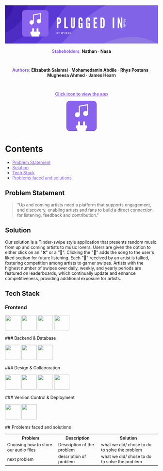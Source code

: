 ![Banner](public/banner.png)

<p align="center">
<span style="color: #8962ed;"><strong>Stakeholders</strong>:</span>
<strong>Nathan</strong> ·
<strong>Nasa</strong>
</p>
<br/>
<p align="center">
<span style="color: #8962ed;"><strong>Authors</strong>:</span>
<strong>Elizabath Salamai</strong> ·
<strong>Mohamedamin Abdile</strong> ·
<strong>Rhys Postans</strong> ·
<strong>Mugheesa Ahmed</strong> ·
<strong>James Hearn</strong>
<br/>
</p>
<br/>
<p align="center">
<strong><a href="https://plugged-in-tan.vercel.app/create-music" style="color: #8962ed;">Click icon to view the app</a></strong>
</p>

<p align="center">
<a href="https://plugged-in-tan.vercel.app/create-music">
    <img src="public/plug.png" alt="View our app" style="width:100px;height:auto;">
</a>
</p>

# Contents

- <a href="#Problem-Statement" style="color: #8962ed;">Problem Statement</a>
- <a href="#Solution" style="color: #8962ed;">Solution</a>
- <a href="#Tech-Stack" style="color: #8962ed;">Tech Stack</a>
- <a href="#Problems-faced-and-solutions" style="color: #8962ed;">Problems faced and solutions</a>

## Problem Statement

> "Up and coming artists need a platform that supports engagement, and discovery, enabling artists and fans to build a direct connection for listening, feedback and contribution."

## Solution

Our solution is a Tinder-swipe style application that presents random music from up and coming artists to music lovers. Users are given the option to either click on an "❌" or a "💜". Clicking the "💜" adds the song to the user's liked section for future listening. Each "💜" received by an artist is tallied, fostering competition among artists to garner swipes. Artists with the highest number of swipes over daily, weekly, and yearly periods are featured on leaderboards, which continually update and enhance competitiveness, providing additional exposure for artists.

## Tech Stack

### Frontend

<p>
<img width="50" height="50" src="https://cdn.jsdelivr.net/gh/devicons/devicon@latest/icons/nextjs/nextjs-original.svg" />
<img width="50" height="50" src="https://cdn.jsdelivr.net/gh/devicons/devicon@latest/icons/react/react-original.svg" />
<img width="50" height="50" src="https://cdn.jsdelivr.net/gh/devicons/devicon@latest/icons/tailwindcss/tailwindcss-original.svg" />
<img width="50" height="50" src="https://cdn.jsdelivr.net/gh/devicons/devicon@latest/icons/jest/jest-plain.svg" />
</p>
### Backend & Database
<p>
<img width="50" height="50" src="https://cdn.jsdelivr.net/gh/devicons/devicon@latest/icons/typescript/typescript-original.svg" />
<img width="50" height="50" src="https://cdn.jsdelivr.net/gh/devicons/devicon@latest/icons/supabase/supabase-original.svg" />
<img width="50" height="50" src="https://cdn.jsdelivr.net/gh/devicons/devicon@latest/icons/postgresql/postgresql-original.svg" />
</p>
### Design & Collaboration
<p>
<img width="50" height="50" src="https://cdn.jsdelivr.net/gh/devicons/devicon@latest/icons/figma/figma-original.svg" />
<img width="50" height="50" src="https://cdn.jsdelivr.net/gh/devicons/devicon@latest/icons/canva/canva-original.svg" />
<img width="50" height="50" src="https://cdn.jsdelivr.net/gh/devicons/devicon@latest/icons/trello/trello-original.svg" />
<img width="50" height="50" src="https://cdn.jsdelivr.net/gh/devicons/devicon@latest/icons/slack/slack-original.svg" />
</p>          
### Version Control & Deployment
<p>
<img width="50" height="50" src="https://cdn.jsdelivr.net/gh/devicons/devicon@latest/icons/github/github-original.svg" />
<img width="50" height="50" src="https://cdn.jsdelivr.net/gh/devicons/devicon@latest/icons/vercel/vercel-original.svg" />
</p>
## Problems faced and solutions

<table>
  <tr>
    <th><strong>Problem</strong></th>
    <th><strong>Description</strong></th>
    <th><strong>Solution</strong></th>
  </tr>
  <tr>
    <td>Choosing how to store our audio files</td>
    <td>Description of the problem</td>
    <td>what we did/ chose to do to solve the problem</td>
  </tr>
  <tr>
    <td>next problem</td>
    <td>description of problem</td>
    <td>what we did/ chose to do to solve the problem</td>
  </tr>
</table>
